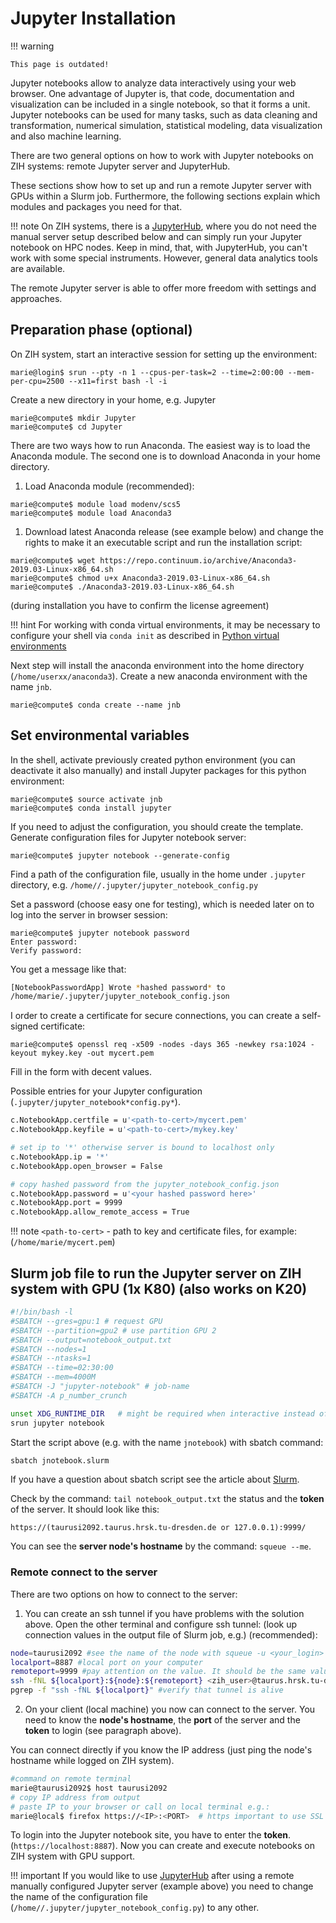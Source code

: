 # Jupyter Installation

!!! warning

    This page is outdated!

Jupyter notebooks allow to analyze data interactively using your web browser. One advantage of
Jupyter is, that code, documentation and visualization can be included in a single notebook, so that
it forms a unit. Jupyter notebooks can be used for many tasks, such as data cleaning and
transformation, numerical simulation, statistical modeling, data visualization and also machine
learning.

There are two general options on how to work with Jupyter notebooks on ZIH systems: remote Jupyter
server and JupyterHub.

These sections show how to set up and run a remote Jupyter server with GPUs within a Slurm job.
Furthermore, the following sections explain which modules and packages you need for that.

!!! note
    On ZIH systems, there is a [JupyterHub](../access/jupyterhub.md), where you do not need the
    manual server setup described below and can simply run your Jupyter notebook on HPC nodes. Keep
    in mind, that, with JupyterHub, you can't work with some special instruments. However, general
    data analytics tools are available.

The remote Jupyter server is able to offer more freedom with settings and approaches.

## Preparation phase (optional)

On ZIH system, start an interactive session for setting up the environment:

```console
marie@login$ srun --pty -n 1 --cpus-per-task=2 --time=2:00:00 --mem-per-cpu=2500 --x11=first bash -l -i
```

Create a new directory in your home, e.g. Jupyter

```console
marie@compute$ mkdir Jupyter
marie@compute$ cd Jupyter
```

There are two ways how to run Anaconda. The easiest way is to load the Anaconda module. The second
one is to download Anaconda in your home directory.

1. Load Anaconda module (recommended):

```console
marie@compute$ module load modenv/scs5
marie@compute$ module load Anaconda3
```

1. Download latest Anaconda release (see example below) and change the rights to make it an
executable script and run the installation script:

```console
marie@compute$ wget https://repo.continuum.io/archive/Anaconda3-2019.03-Linux-x86_64.sh
marie@compute$ chmod u+x Anaconda3-2019.03-Linux-x86_64.sh
marie@compute$ ./Anaconda3-2019.03-Linux-x86_64.sh
```

(during installation you have to confirm the license agreement)

!!! hint
    For working with conda virtual environments, it may be necessary to configure your shell via
    `conda init` as described in [Python virtual environments](../software/python_virtual_environments.md#conda-virtual-environment)

Next step will install the anaconda environment into the home
directory (`/home/userxx/anaconda3`). Create a new anaconda environment with the name `jnb`.

```console
marie@compute$ conda create --name jnb
```

## Set environmental variables

In the shell, activate previously created python environment (you can
deactivate it also manually) and install Jupyter packages for this python environment:

```console
marie@compute$ source activate jnb
marie@compute$ conda install jupyter
```

If you need to adjust the configuration, you should create the template. Generate configuration
files for Jupyter notebook server:

```console
marie@compute$ jupyter notebook --generate-config
```

Find a path of the configuration file, usually in the home under `.jupyter` directory, e.g.
`/home//.jupyter/jupyter_notebook_config.py`

Set a password (choose easy one for testing), which is needed later on to log into the server
in browser session:

```console
marie@compute$ jupyter notebook password
Enter password:
Verify password:
```

You get a message like that:

```bash
[NotebookPasswordApp] Wrote *hashed password* to
/home/marie/.jupyter/jupyter_notebook_config.json
```

I order to create a certificate for secure connections, you can create a self-signed
certificate:

```console
marie@compute$ openssl req -x509 -nodes -days 365 -newkey rsa:1024 -keyout mykey.key -out mycert.pem
```

Fill in the form with decent values.

Possible entries for your Jupyter configuration (`.jupyter/jupyter_notebook*config.py*`).

```bash
c.NotebookApp.certfile = u'<path-to-cert>/mycert.pem'
c.NotebookApp.keyfile = u'<path-to-cert>/mykey.key'

# set ip to '*' otherwise server is bound to localhost only
c.NotebookApp.ip = '*'
c.NotebookApp.open_browser = False

# copy hashed password from the jupyter_notebook_config.json
c.NotebookApp.password = u'<your hashed password here>'
c.NotebookApp.port = 9999
c.NotebookApp.allow_remote_access = True
```

!!! note
    `<path-to-cert>` - path to key and certificate files, for example:
    (`/home/marie/mycert.pem`)

## Slurm job file to run the Jupyter server on ZIH system with GPU (1x K80) (also works on K20)

```bash
#!/bin/bash -l
#SBATCH --gres=gpu:1 # request GPU
#SBATCH --partition=gpu2 # use partition GPU 2
#SBATCH --output=notebook_output.txt
#SBATCH --nodes=1
#SBATCH --ntasks=1
#SBATCH --time=02:30:00
#SBATCH --mem=4000M
#SBATCH -J "jupyter-notebook" # job-name
#SBATCH -A p_number_crunch

unset XDG_RUNTIME_DIR   # might be required when interactive instead of sbatch to avoid 'Permission denied error'
srun jupyter notebook
```

Start the script above (e.g. with the name `jnotebook`) with sbatch command:

```bash
sbatch jnotebook.slurm
```

If you have a question about sbatch script see the article about [Slurm](../jobs_and_resources/slurm.md).

Check by the command: `tail notebook_output.txt` the status and the **token** of the server. It
should look like this:

`https://(taurusi2092.taurus.hrsk.tu-dresden.de or 127.0.0.1):9999/`

You can see the **server node's hostname** by the command: `squeue --me`.

### Remote connect to the server

There are two options on how to connect to the server:

1. You can create an ssh tunnel if you have problems with the
solution above. Open the other terminal and configure ssh
tunnel: (look up connection values in the output file of Slurm job, e.g.) (recommended):

```bash
node=taurusi2092 #see the name of the node with squeue -u <your_login>
localport=8887 #local port on your computer
remoteport=9999 #pay attention on the value. It should be the same value as value in the notebook_output.txt
ssh -fNL ${localport}:${node}:${remoteport} <zih_user>@taurus.hrsk.tu-dresden.de #configure the ssh tunnel for connection to your remote server
pgrep -f "ssh -fNL ${localport}" #verify that tunnel is alive
```

2. On your client (local machine) you now can connect to the server.  You need to know the **node's
   hostname**, the **port** of the server and the **token** to login (see paragraph above).

You can connect directly if you know the IP address (just ping the node's hostname while logged on
ZIH system).

```bash
#command on remote terminal
marie@taurusi2092$ host taurusi2092
# copy IP address from output
# paste IP to your browser or call on local terminal e.g.:
marie@local$ firefox https://<IP>:<PORT>  # https important to use SSL cert
```

To login into the Jupyter notebook site, you have to enter the **token**.
(`https://localhost:8887`). Now you can create and execute notebooks on ZIH system with GPU support.

!!! important
    If you would like to use [JupyterHub](../access/jupyterhub.md) after using a remote manually
    configured Jupyter server (example above) you need to change the name of the configuration file
    (`/home//.jupyter/jupyter_notebook_config.py`) to any other.
